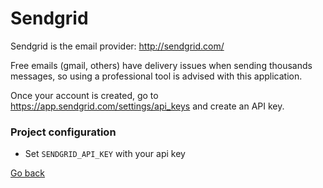 # Sendgrid

Sendgrid is the email provider: http://sendgrid.com/

Free emails (gmail, others) have delivery issues when sending thousands messages, so using a professional tool is advised with this application.

Once your account is created, go to https://app.sendgrid.com/settings/api_keys and create an API key.

### Project configuration

- Set `SENDGRID_API_KEY` with your api key

[Go back](../../README.md)
